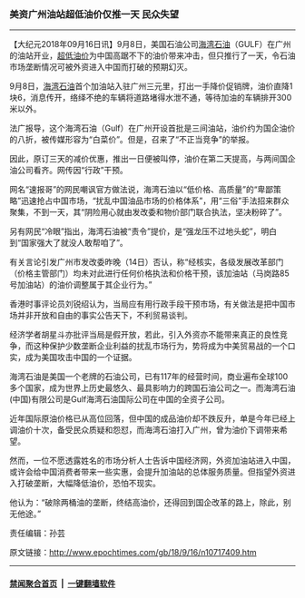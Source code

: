 ### 美资广州油站超低油价仅推一天 民众失望
------------------------

<p>【大纪元2018年09月16日讯】9月8日，美国石油公司<a href="http://www.epochtimes.com/gb/tag/%E6%B5%B7%E6%B9%BE%E7%9F%B3%E6%B2%B9.html">海湾石油</a>（GULF）在广州的油站开业，<a href="http://www.epochtimes.com/gb/tag/%E8%B6%85%E4%BD%8E%E6%B2%B9%E4%BB%B7.html">超低油价</a>为中国高踞不下的油价带来冲击，但只推行了一天，令石油市场垄断情况可被外资进入中国而打破的预期幻灭。</p>
<p>9月8日，<a href="http://www.epochtimes.com/gb/tag/%E6%B5%B7%E6%B9%BE%E7%9F%B3%E6%B2%B9.html">海湾石油</a>首个加油站入驻广州三元里，打出一手降价促销牌，油价直降1块6，消息传开，络绎不绝的车辆将道路堵得水泄不通，等待加油的车辆排开300米以外。</p>
<p>法广报导，这个海湾石油（Gulf）在广州开设首批是三间油站，油价约为国企油价的八折，被传媒形容为“白菜价”。但是，召来了“不正当竞争”的举报。</p>
<p>因此，原订三天的减价优惠，推出一日便被叫停，油价在第二天提高，与两间国企油公司看齐。网传因“行政”干预。</p>
<p>网名“速报哥”的网民嘲讽官方做法说，海湾石油以“低价格、高质量”的“卑鄙策略”迅速抢占中国市场，“扰乱中国油品市场的价格体系”，用“三俗”手法招来群众聚集，不到一天，其“阴险用心就由发改委和物价部门联合执法，坚决粉碎了”。</p>
<p>另有网民“冷眼”指出，海湾石油被“责令”提价，是“强龙压不过地头蛇”，明白到“国家强大了就没人敢帮咱了”。</p>
<p>有关言论引发广州市发改委昨晚（14日）否认，称“经核实，各级发展改革部门（价格主管部门）均未对此进行任何价格执法和价格干预，该加油站（马岗路85号加油站）的油价调整属于其企业行为。”</p>
<p>香港时事评论员刘锐绍认为，当局应有用行政手段干预市场，有关做法是把中国市场并非开放和自由的事实公告天下，不利贸易谈判。</p>
<p>经济学者胡星斗亦批评当局是假开放，若此，引入外资亦不能带来真正的良性竞争，而这种保护少数垄断企业利益的扰乱市场行为，势将成为中美贸易战的一个口实，成为美国攻击中国的一个证据。</p>
<p>海湾石油是美国一个老牌的石油公司，已有117年的经营时间，商业遍布全球100多个国家，成为世界上历史最悠久、最具影响力的跨国石油公司之一。而海湾石油(中国)有限公司是Gulf海湾石油国际公司在中国的全资子公司。</p>
<p>近年国际原油价格已从高位回落，但中国的成品油价却不跌反升，单是今年已经上调油价十次，备受民众质疑和怨怼，而海湾石油打入广州，曾为油价下调带来希望。</p>
<p>然而，一位不愿透露姓名的市场分析人士告诉中国经济网，外资加油站进入中国，或许会给中国消费者带来一些实惠，会提升加油站的总体服务质量。但指望外资进入打破垄断，大幅降低油价，恐怕不现实。</p>
<p>他认为：“破除两桶油的垄断，终结高油价，还得回到国企改革的路上，除此，别无他途。”</p>
<p>责任编辑：孙芸</p>

原文链接：http://www.epochtimes.com/gb/18/9/16/n10717409.htm


------------------------
#### [禁闻聚合首页](https://github.com/gfw-breaker/banned-news/blob/master/README.md) &nbsp;|&nbsp;  [一键翻墙软件](https://github.com/gfw-breaker/nogfw/blob/master/README.md)